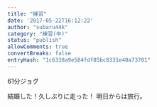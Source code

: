 ```yaml
---
title: "練習"
date: '2017-05-22T16:12:22'
author: "subaru44k"
category: "練習(中)"
status: "publish"
allowComments: true
convertBreaks: false
entryHash: "1c6338a9e584fdf85bc8331e40a73701"
---
```

61分ジョグ

結婚した！久しぶりに走った！
明日からは旅行。
